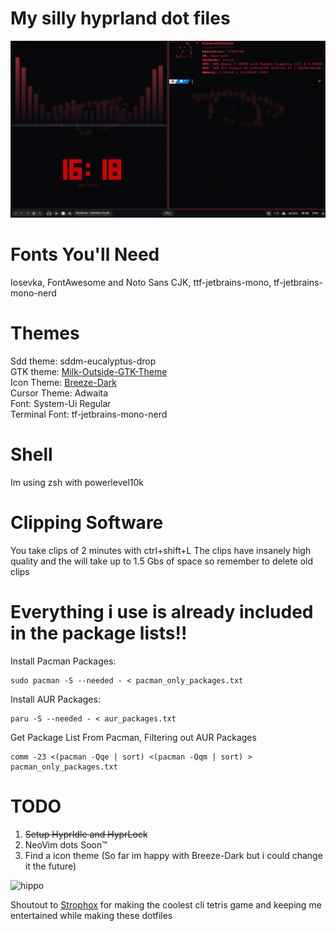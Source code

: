 
# My silly hyprland dot files
![hippo](https://github.com/Kiaryy/DotFiles/blob/main/capture.png)
# Fonts You'll Need
Iosevka, FontAwesome and Noto Sans CJK, ttf-jetbrains-mono, tf-jetbrains-mono-nerd
# Themes
Sdd theme: sddm-eucalyptus-drop <br/>
GTK theme: [Milk-Outside-GTK-Theme](https://github.com/Kiaryy/Milk-Outside-GTK-Theme) <br/>
Icon Theme: [Breeze-Dark](https://github.com/simoniz0r/breeze-gtk) <br/>
Cursor Theme: Adwaita <br/>
Font: System-Ui Regular <br/>
Terminal Font: tf-jetbrains-mono-nerd <br/>

# Shell
Im using zsh with powerlevel10k
# Clipping Software
You take clips of 2 minutes with ctrl+shift+L
The clips have insanely high quality and the will take up to 1.5 Gbs of space so remember to delete old clips
# Everything i use is already included in the package lists!!
Install Pacman Packages:
```
sudo pacman -S --needed - < pacman_only_packages.txt
```
Install AUR Packages:
```
paru -S --needed - < aur_packages.txt
```
Get Package List From Pacman, Filtering out AUR Packages
```
comm -23 <(pacman -Qqe | sort) <(pacman -Qqm | sort) > pacman_only_packages.txt
```

# TODO
1. ~~Setup HyprIdle and HyprLock~~
2. NeoVim dots Soon™
3. Find a icon theme (So far im happy with Breeze-Dark but i could change it the future)

![hippo](https://media.tenor.com/qJRMLPlR3_8AAAAi/maxwell-cat.gif)

Shoutout to [Strophox](https://github.com/Strophox) for making the coolest cli tetris game and keeping me entertained while making these dotfiles

